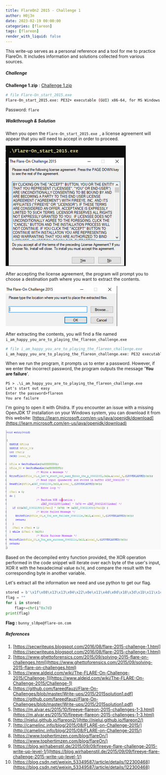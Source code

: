 ```yaml
---
title: FlareOn2 2015 - Challenge 1
author: H0j3n
date: 2023-02-19 00:00:00
categories: [flareon]
tags: [flareon]
render_with_liquid: false
---
```


This write-up serves as a personal reference and a tool for me to practice FlareOn. It includes information and solutions collected from various sources.

##### Challenge

**Challenge 1.zip** : [Challenge 1.zip](https://github.com/fareedfauzi/Flare-On-Challenges/raw/master/Challenges/2015/Challenge%201.zip)

```bash
# file Flare-On_start_2015.exe 
Flare-On_start_2015.exe: PE32+ executable (GUI) x86-64, for MS Windows
```

Password: `flare`

##### Walkthrough & Solution

When you open the `Flare-On_start_2015.exe `, a license agreement will appear that you will need to accept in order to proceed.

![](https://raw.githubusercontent.com/H0j3n/H0j3n.github.io/master/assets/img/uploads/6_flareon02_1/flareon02_1_1.png)

After accepting the license agreement, the program will prompt you to choose a destination path where you want to extract the contents.

![](https://raw.githubusercontent.com/H0j3n/H0j3n.github.io/master/assets/img/uploads/6_flareon02_1/flareon02_1_2.png)

After extracting the contents, you will find a file named `i_am_happy_you_are_to_playing_the_flareon_challenge.exe`

```bash
# file i_am_happy_you_are_to_playing_the_flareon_challenge.exe 
i_am_happy_you_are_to_playing_the_flareon_challenge.exe: PE32 executable (console) Intel 80386, for MS Windows
```

When we run the program, it prompts us to enter a password. However, if we enter the incorrect password, the program outputs the message '**You are failure**'.

```
PS > .\i_am_happy_you_are_to_playing_the_flareon_challenge.exe
Let's start out easy
Enter the password>flareon
You are failure
```

I'm going to open it with Ghidra. If you encounter an issue with a missing OpenJDK 17 installation on your Windows system, you can download it from this website: [https://learn.microsoft.com/en-us/java/openjdk/download](https://learn.microsoft.com/en-us/java/openjdk/download)

![](https://raw.githubusercontent.com/H0j3n/H0j3n.github.io/master/assets/img/uploads/6_flareon02_1/flareon02_1_3.png)

Based on the decompiled entry function provided, the XOR operation performed in the code snippet will iterate over each byte of the user's input, XOR it with the hexadecimal value `0x7d`, and compare the result with the corresponding byte in another variable.

Let's extract all the information we need and use python to get our flag.

```python
stored = b'\x1f\x08\x13\x13\x04\x22\x0e\x11\x4d\x0d\x18\x3d\x1b\x11\x1c\x0f\x18\x50\x12\x13\x53\x1e\x12\x10'
flag = ""
for i in stored:
	flag+=chr(i^0x7d)
print(flag)
```

**Flag :** `bunny_sl0pe@flare-on.com`

##### References

1. [https://secwriteups.blogspot.com/2016/08/flare-2015-challenge-1.html](https://secwriteups.blogspot.com/2016/08/flare-2015-challenge-1.html)
2. [https://www.ghettoforensics.com/2015/09/solving-2015-flare-on-challenges.html](https://www.ghettoforensics.com/2015/09/solving-2015-flare-on-challenges.html)
3. [https://www.aldeid.com/wiki/The-FLARE-On-Challenge-2015/Challenge-1](https://www.aldeid.com/wiki/The-FLARE-On-Challenge-2015/Challenge-1)
4. [https://github.com/fareedfauzi/Flare-On-Challenges/blob/master/Write-ups/2015/2015solution1.pdf](https://github.com/fareedfauzi/Flare-On-Challenges/blob/master/Write-ups/2015/2015solution1.pdf)
5. [https://m.alvar.es/2015/10/fireeye-flareon-2015-challenges-1-3.html](https://m.alvar.es/2015/10/fireeye-flareon-2015-challenges-1-3.html)
6. [http://nieluj.github.io/flareon2/](http://nieluj.github.io/flareon2/)
7. [http://camelinc.info/blog/2015/08/FLARE-on-Challenge-2015/](http://camelinc.info/blog/2015/08/FLARE-on-Challenge-2015/)
8. [https://www.tophertimzen.com/blog/flareOn/](https://www.tophertimzen.com/blog/flareOn/)
9. [https://blog.wirhabenstil.de/2015/09/09/fireeye-flare-challenge-2015-write-up-level-1/](https://blog.wirhabenstil.de/2015/09/09/fireeye-flare-challenge-2015-write-up-level-1/)
10. [https://blog.csdn.net/weixin_53349587/article/details/122300468](https://blog.csdn.net/weixin_53349587/article/details/122300468)